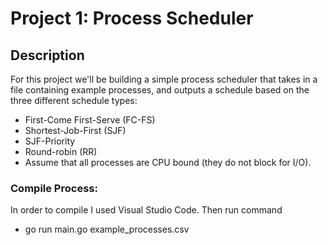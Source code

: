# Project 1: Process Scheduler


## Description 
For this project we'll be building a simple process scheduler that takes in a file containing example processes, and outputs a schedule based on the three different schedule types:

- First-Come First-Serve (FC-FS)
- Shortest-Job-First (SJF)
- SJF-Priority
- Round-robin (RR)
- Assume that all processes are CPU bound (they do not block for I/O).

### Compile Process:
In order to compile I used Visual Studio Code. Then run command 
- go run main.go example_processes.csv

